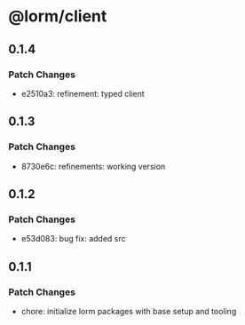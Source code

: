 # @lorm/client

## 0.1.4

### Patch Changes

- e2510a3: refinement: typed client

## 0.1.3

### Patch Changes

- 8730e6c: refinements: working version

## 0.1.2

### Patch Changes

- e53d083: bug fix: added src

## 0.1.1

### Patch Changes

- chore: initialize lorm packages with base setup and tooling
